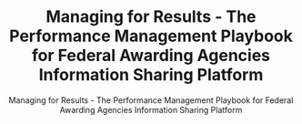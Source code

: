 ---
layout: resources-landing
title: "Managing for Results - The Performance Management Playbook for Federal Awarding Agencies Information Sharing Platform"
subtitle: "Managing for Results - The Performance Management Playbook for Federal Awarding Agencies Information Sharing Platform"
doc-link: ../assets/files/Managing-for-Results-Performance-Management-Playbook-for-Federal-Awarding-Agencies.pdf
filters: federal-financial-assistance uniform-guidance-2-cfr-200 playbook omb 2020
fiscal_year: 2020
---